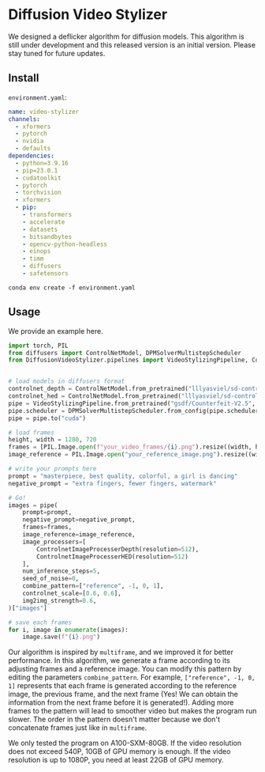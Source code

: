 # Diffusion Video Stylizer

We designed a deflicker algorithm for diffusion models. This algorithm is still under development and this released version is an initial version. Please stay tuned for future updates.

## Install

`environment.yaml`:

```yaml
name: video-stylizer
channels:
  - xformers
  - pytorch
  - nvidia
  - defaults
dependencies:
  - python=3.9.16
  - pip=23.0.1
  - cudatoolkit
  - pytorch
  - torchvision
  - xformers
  - pip:
    - transformers
    - accelerate
    - datasets
    - bitsandbytes
    - opencv-python-headless
    - einops
    - timm
    - diffusers
    - safetensors
```

```
conda env create -f environment.yaml
```

## Usage

We provide an example here.

```python
import torch, PIL
from diffusers import ControlNetModel, DPMSolverMultistepScheduler
from DiffusionVideoStylizer.pipelines import VideoStylizingPipeline, ControlnetImageProcesserDepth, ControlnetImageProcesserHED


# load models in diffusers format
controlnet_depth = ControlNetModel.from_pretrained("lllyasviel/sd-controlnet-depth", torch_dtype=torch.bfloat16)
controlnet_hed = ControlNetModel.from_pretrained("lllyasviel/sd-controlnet-hed", torch_dtype=torch.bfloat16)
pipe = VideoStylizingPipeline.from_pretrained("gsdf/Counterfeit-V2.5", controlnet=[controlnet_depth, controlnet_hed], torch_dtype=torch.bfloat16)
pipe.scheduler = DPMSolverMultistepScheduler.from_config(pipe.scheduler.config)
pipe = pipe.to("cuda")

# load frames
height, width = 1280, 720
frames = [PIL.Image.open(f"your_video_frames/{i}.png").resize((width, height)) for i in range(0, 10)]
image_reference = PIL.Image.open("your_reference_image.png").resize((width, height))

# write your prompts here
prompt = "masterpiece, best quality, colorful, a girl is dancing"
negative_prompt = "extra fingers, fewer fingers, watermark"

# Go!
images = pipe(
    prompt=prompt,
    negative_prompt=negative_prompt,
    frames=frames,
    image_reference=image_reference,
    image_processers=[
        ControlnetImageProcesserDepth(resolution=512),
        ControlnetImageProcesserHED(resolution=512)
    ],
    num_inference_steps=5,
    seed_of_noise=0,
    combine_pattern=["reference", -1, 0, 1],
    controlnet_scale=[0.6, 0.6],
    img2img_strength=0.6,
)["images"]

# save each frames
for i, image in enumerate(images):
    image.save(f"{i}.png")
```

Our algorithm is inspired by `multiframe`, and we improved it for better performance. In this algorithm, we generate a frame according to its adjusting frames and a reference image. You can modify this pattern by editing the parameters `combine_pattern`. For example, `["reference", -1, 0, 1]` represents that each frame is generated according to the reference image, the previous frame, and the next frame (Yes! We can obtain the information from the next frame before it is generated!). Adding more frames to the pattern will lead to smoother video but makes the program run slower. The order in the pattern doesn't matter because we don't concatenate frames just like in `multiframe`.

We only tested the program on A100-SXM-80GB. If the video resolution does not exceed 540P, 10GB of GPU memory is enough. If the video resolution is up to 1080P, you need at least 22GB of GPU memory.
